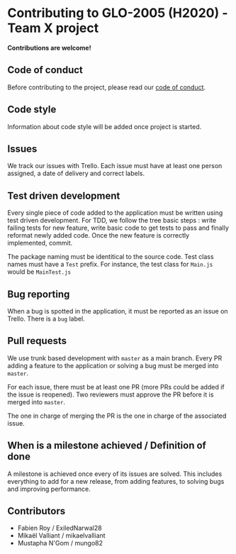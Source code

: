 # Contributing to GLO-2005 (H2020) - Team X project

**Contributions are welcome!**

## Code of conduct

Before contributing to the project, please read our [code of conduct](https://github.com/ExiledNarwal28/glo-2005-project/blob/master/CODE_OF_CONDUCT.md).

## Code style

Information about code style will be added once project is started.

## Issues

We track our issues with Trello. Each issue must have at least one person assigned, a date of delivery and correct labels.

## Test driven development

Every single piece of code added to the application must be written using test driven development. For TDD, we follow the tree basic steps : write failing tests for new feature, write basic code to get tests to pass and finally reformat newly added code. Once the new feature is correctly implemented, commit.

The package naming must be identitical to the source code. Test class names must have a `Test` prefix. For instance, the test class for `Main.js` would be `MainTest.js`

## Bug reporting

When a bug is spotted in the application, it must be reported as an issue on Trello. There is a `bug` label.

## Pull requests

We use trunk based development with `master` as a main branch. Every PR adding a feature to the application or solving a bug must be merged into `master`.

For each issue, there must be at least one PR (more PRs could be added if the issue is reopened). Two reviewers must approve the PR before it is merged into `master`.

The one in charge of merging the PR is the one in charge of the associated issue.

## When is a milestone achieved / Definition of done

A milestone is achieved once every of its issues are solved. This includes everything to add for a new release, from adding features, to solving bugs and improving performance.

## Contributors

- Fabien Roy / ExiledNarwal28
- Mikaël Valliant / mikaelvalliant
- Mustapha N'Gom / mungo82
